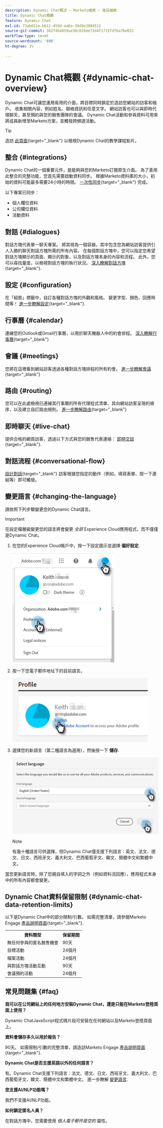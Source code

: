 ```yaml
---
description: Dynamic Chat概述 — Marketo檔案 — 產品檔案
title: Dynamic Chat概觀
feature: Dynamic Chat
exl-id: 73ab651e-bb11-459d-aa6a-39d9e208d512
source-git-commit: 38274b4859ae38c018ee73d4f1715fdf6a78e815
workflow-type: tm+mt
source-wordcount: '696'
ht-degree: 1%

---
```


# Dynamic Chat概觀 {#dynamic-chat-overview}

Dynamic Chat可讓您運用易用的介面，將目標同時鎖定於造訪您網站的訪客和帳戶。 收集相關內容，例如姓名、聯絡資訊和任意文字。 網站訪客也可以與即時代理聊天，甚至預約與您的銷售團隊的會議。 Dynamic Chat活動和參與資料可用來將成員新增至Marketo方案，並觸發跨頻道活動。

>[!TIP]
>
>造訪 [此頁面](https://experienceleague.adobe.com/docs/marketo-learn/tutorials/dynamic-chat/dynamic-chat-overview.html){target="_blank"} 以檢視Dynamic Chat的教學課程影片。

## 整合 {#integrations}

Dynamic Chat的一個重要元件，是能夠與您的Marketo訂閱原生介面。 為了善用此整合的完整功能，您首先需要啟動資料同步。 根據Marketo資料庫的大小，初始的資料可能最多需要24小時的時間。 [一次性同步](/help/marketo/product-docs/demand-generation/dynamic-chat/integrations/adobe-marketo-engage.md){target="_blank"} 完成。

以下專案已同步：

* 個人欄位資料
* 公司欄位資料
* 活動資料

## 對話 {#dialogues}

對話方塊代表單一聊天專案。 將其視為一個容器，其中包含您為網站訪客提供引人入勝的聊天對話方塊所需的所有內容。 在每個對話方塊中，您可以指定您希望對話方塊顯示的頁面、顯示的對象，以及對話方塊本身的內容和流程。 此外，您可以尋找量度，以檢視對話方塊的執行狀況。 [深入瞭解對話方塊](/help/marketo/product-docs/demand-generation/dynamic-chat/automated-chat/dialogue-overview.md){target="_blank"}.

## 設定 {#configuration}

在「組態」標籤中，自訂各種對話方塊的外觀和風格。 變更字型、顏色、回應時間等！ [進一步瞭解設定](/help/marketo/product-docs/demand-generation/dynamic-chat/setup-and-configuration/configuration.md){target="_blank"}.

## 行事曆 {#calendar}

連線您的Outlook或Gmail行事曆，以用於聊天機器人中的約會排程。 [深入瞭解行事曆](/help/marketo/product-docs/demand-generation/dynamic-chat/setup-and-configuration/agent-settings.md#connect-calendar){target="_blank"}

## 會議 {#meetings}

您將在這裡看到網站訪客透過各種對話方塊排程的所有約會。 [進一步瞭解會議](/help/marketo/product-docs/demand-generation/dynamic-chat/meeting-list.md){target="_blank"}

## 路由 {#routing}

您可以在此處檢視已連線其行事曆的所有代理程式清單、其向網站訪客呈現的順序，以及建立自訂路由規則。 [進一步瞭解路由](/help/marketo/product-docs/demand-generation/dynamic-chat/setup-and-configuration/routing.md){target="_blank"}

## 即時聊天 {#live-chat}

提供合格的網頁訪客，透過以下方式與您的銷售代表連絡： [即時交談](/help/marketo/product-docs/demand-generation/dynamic-chat/live-chat/live-chat-overview.md){target="_blank"}.

## 對話流程 {#conversational-flow}

[設計對話](/help/marketo/product-docs/demand-generation/dynamic-chat/automated-chat/conversational-flow-overview.md){target="_blank"} 訪客根據您指定的動作（例如，填寫表單、按一下連結等）即可觸發。

## 變更語言 {#changing-the-language}

請依照下列步驟變更您的Dynamic Chat語言。

>[!IMPORTANT]
>
>在設定檔層級變更您的語言將會變更 _全部_ Experience Cloud應用程式，而不僅僅是Dynamic Chat。

1. 在您的Experience Cloud帳戶中，按一下設定圖示並選擇 **偏好設定**.

   ![](assets/dynamic-chat-overview-1.png)

1. 按一下您電子郵件地址下的目前語言。

   ![](assets/dynamic-chat-overview-2.png)

1. 選擇您的新語言（第二種語言為選用），然後按一下 **儲存**.

   ![](assets/dynamic-chat-overview-3.png)

   >[!NOTE]
   >
   >有幾十種語言可供選擇，但Dynamic Chat僅支援下列語言：英文、法文、德文、日文、西班牙文、義大利文、巴西葡萄牙文、韓文、簡體中文和繁體中文。

當您更新語言時，除了您親自填入的字詞之外（例如資料流回應），應用程式本身中的所有內容都會變更。

## Dynamic Chat資料保留限制 {#dynamic-chat-data-retention-limits}

以下是Dynamic Chat中的部分限制/引數。 如需完整清單，請參閱Marketo Engage [產品說明頁面](https://helpx.adobe.com/legal/product-descriptions/adobe-marketo-engage---product-description.html){target="_blank"}.

<table>
  <th>資料類型</th>
  <th>保留期間</th>
 <tr>
  <td>無任何參與的匿名銷售機會</td>
  <td>90天</td>
 </tr>
 <tr>
  <td>目標活動</td>
  <td>24個月</td>
 </tr>
 <tr>
  <td>檔案活動</td>
  <td>24個月</td>
 </tr>
 <tr>
  <td>與對話方塊活動互動</td>
  <td>90天</td>
 </tr>
 <tr>
  <td>會議預約活動</td>
  <td>24個月</td>
 </tr>
</table>

## 常見問題集 {#faq}

**我可以在公司網站上的任何地方安裝Dynamic Chat，還是只能在Marketo登陸頁面上使用？**

Dynamic ChatJavaScript程式碼片段可安裝在任何網站以及Marketo登陸頁面上。

**資料會儲存多久以用於報告？**

90天。 如需限制/引數的完整清單，請造訪Marketo Engage [產品說明頁面](https://helpx.adobe.com/legal/product-descriptions/adobe-marketo-engage---product-description.html){target="_blank"}.

**Dynamic Chat是否支援英語以外的任何語言？**

有。Dynamic Chat支援下列語言：法文、德文、日文、西班牙文、義大利文、巴西葡萄牙文、韓文、簡體中文和繁體中文。 進一步瞭解 [變更語言](#changing-the-language).

**您支援AI/NLP功能嗎？**

我們不支援AI/NLP功能。

**如何鎖定匿名人員？**

在對話方塊中，您需要使用 _個人電子郵件是空的_ 屬性。
